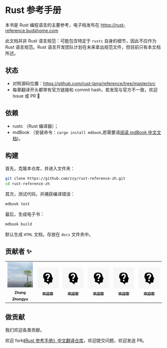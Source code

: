 # Rust 参考手册

本书是 Rust 编程语言的主要参考，电子档发布在 https://rust-reference.budshome.com

此文档并非 Rust 语言规范：可能包含特定于 `rustc` 自身的细节，因此不应作为 Rust 语言规范。Rust 语言开发团队计划在未来拿出规范文件，但目前只有本文档所述。

## 状态

- 对照源码位置：https://github.com/rust-lang/reference/tree/master/src
- 每章翻译开头都带有官方链接和 commit hash，若发现与官方不一致，欢迎 Issue 或 PR :bug:

## 依赖

- rustc （Rust 编译器）；
- mdBook （安装命令：`cargo install mdbook`,若需要请[阅读 mdBook 中文文档](https://mdbook.budshome.com))。

## 构建

首先，克隆本仓库，并进入文件夹：

``` Bash
git clone https://github.com/zzy/rust-reference-zh.git
cd rust-reference-zh
```

其次，测试代码，并捕获编译错误：

``` Bash
mdbook test
```

最后，生成电子书：

``` Bash
mdbook build
```

默认生成 `HTML` 文档，存放在 `docs` 文件夹中。

## 贡献者 ✨

<table>
  <tr>
    <td align="center">
      <a href="https://budshome.com">
        <img src="src/imgs/contributors/zzy.jpg" width="100px;" alt=""/>
        <br /><sub><b>Zhang Zhongyu</b></sub>
      </a>
    </td>
    <td align="center">
      <a href="https://github.com/zzy/rust-reference-zh">
        <img src="src/imgs/contributors/anonymous.jpg" width="100px;" alt=""/>
        <br /><sub><b>欢迎您</b></sub>
      </a>
    </td>
    <td align="center">
      <a href="https://github.com/zzy/rust-reference-zh">
        <img src="src/imgs/contributors/anonymous.jpg" width="100px;" alt=""/>
        <br /><sub><b>欢迎您</b></sub>
      </a>
    </td>
    <td align="center">
      <a href="https://github.com/zzy/rust-reference-zh">
        <img src="src/imgs/contributors/anonymous.jpg" width="100px;" alt=""/>
        <br /><sub><b>欢迎您</b></sub>
      </a>
    </td>
    <td align="center">
      <a href="https://github.com/zzy/rust-reference-zh">
        <img src="src/imgs/contributors/anonymous.jpg" width="100px;" alt=""/>
        <br /><sub><b>欢迎您</b></sub>
      </a>
    </td>
    <td align="center">
      <a href="https://github.com/zzy/rust-reference-zh">
        <img src="src/imgs/contributors/anonymous.jpg" width="100px;" alt=""/>
        <br /><sub><b>欢迎您</b></sub>
      </a>
    </td>
  </tr>
</table>

## 做贡献

我们欢迎各类贡献。

欢迎 fork[《Rust 参考手册》中文翻译仓库]，欢迎提交问题，欢迎发送 PR。

[《Rust 参考手册》中文翻译仓库]: https://github.com/zzy/rust-reference-zh
